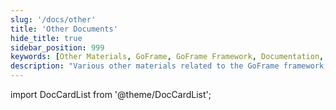 ```yaml
---
slug: '/docs/other'
title: 'Other Documents'
hide_title: true
sidebar_position: 999
keywords: [Other Materials, GoFrame, GoFrame Framework, Documentation, Materials, Development, Guide, Programming, Technology, Reference]
description: "Various other materials related to the GoFrame framework, providing developers with comprehensive usage guides and technical references to help them deeply understand and efficiently use the GoFrame framework for programming development."
---
```


import DocCardList from '@theme/DocCardList';

<DocCardList />